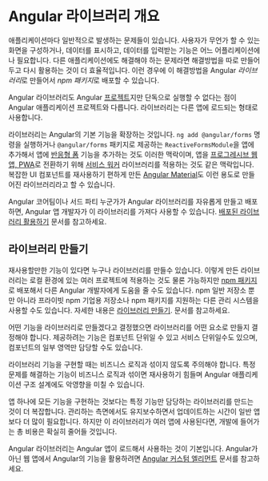 <!--
# Overview of Angular libraries
-->
# Angular 라이브러리 개요

<!--
Many applications need to solve the same general problems, such as presenting a unified user interface, presenting data, and allowing data entry.
Developers can create general solutions for particular domains that can be adapted for re-use in different apps.
Such a solution can be built as Angular *libraries* and these libraries can be published and shared as *npm packages*.

An Angular library is an Angular [project](guide/glossary#project) that differs from an app in that it cannot run on its own.
A library must be imported and used in an app.

Libraries extend Angular's base functionality. For example, to add [reactive forms](guide/reactive-forms) to an app, add the library package using `ng add @angular/forms`, then import the `ReactiveFormsModule` from the `@angular/forms` library in your application code.
Similarly, adding the [service worker](guide/service-worker-intro) library to an Angular application is one of the steps for turning an application into a [Progressive Web App](https://developers.google.com/web/progressive-web-apps/) (PWA).
[Angular Material](https://material.angular.io/) is an example of a large, general-purpose library that provides sophisticated, reusable, and adaptable UI components.

Any app developer can use these and other libraries that have been published as npm packages by the Angular team or by third parties. See [Using Published Libraries](guide/using-libraries).
-->
애플리케이션마다 일반적으로 발생하는 문제들이 있습니다.
사용자가 무언가 할 수 있는 화면을 구성하거나, 데이터를 표시하고, 데이터를 입력받는 기능은 어느 어플리케이션에나 필요합니다.
다른 애플리케이션에도 해결해야 하는 문제라면 해결방법을 따로 만들어 두고 다시 활용하는 것이 더 효율적입니다.
이런 경우에 이 해결방법을 Angular *라이브러리*로 만들어서 *npm 패키지*로 배포할 수 있습니다.

Angular 라이브러리도 Angular [프로젝트](guide/glossary#project)지만 단독으로 실행할 수 없다는 점이 Angular 애플리케이션 프로젝트와 다릅니다.
라이브러리는 다른 앱에 로드되는 형태로 사용합니다.

라이브러리는 Angular의 기본 기능을 확장하는 것입니다.
`ng add @angular/forms` 명령을 실행하거나 `@angular/forms` 패키지로 제공하는 `ReactiveFormsModule`을 앱에 추가해서 앱에 [반응형 폼](guide/reactive-forms) 기능을 추가하는 것도 이러한 맥락이며, 앱을 [프로그레시브 웹 앱, PWA](https://developers.google.com/web/progressive-web-apps/)로 전환하기 위해 [서비스 워커](guide/service-worker-intro) 라이브러리를 적용하는 것도 같은 맥락입니다.
복잡한 UI 컴포넌트를 재사용하기 편하게 만든 [Angular Material](https://material.angular.io/)도 이런 용도로 만들어진 라이브러리라고 할 수 있습니다.

Angular 코어팀이나 서드 파티 누군가가 Angular 라이브러리를 자유롭게 만들고 배포하면, Angular 앱 개발자가 이 라이브러리를 가져다 사용할 수 있습니다. [배포된 라이브러리 활용하기](guide/using-libraries) 문서를 참고하세요.


<!--
## Creating libraries
-->
## 라이브러리 만들기

<!--
If you have developed functionality that is suitable for reuse, you can create your own libraries.
These libraries can be used locally in your workspace, or you can publish them as [npm packages](guide/npm-packages) to share with other projects or other Angular developers.
These packages can be published to the npm registry, a private npm Enterprise registry, or a private package management system that supports npm packages.
See [Creating Libraries](guide/creating-libraries).

Whether you decide to package functionality as a library is an architectural decision, similar to deciding whether a piece of functionality is a component or a service, or deciding on the scope of a component.

Packaging functionality as a library forces the artifacts in the library to be decoupled from the application's business logic.
This can help to avoid various bad practices or architecture mistakes that can make it difficult to decouple and reuse code in the future.

Putting code into a separate library is more complex than simply putting everything in one app.
It requires more of an investment in time and thought for managing, maintaining, and updating the library.
This complexity can pay off, however, when the library is being used in multiple apps.
-->
재사용할만한 기능이 있다면 누구나 라이브러리를 만들수 있습니다.
이렇게 만든 라이브러리는 로컬 환경에 있는 여러 프로젝트에 적용하는 것도 물론 가능하지만 [npm 패키지](guide/npm-packages)로 배포해서 다른 Angular 개발자에게 도움을 줄 수도 있습니다.
npm 일반 저장소 뿐만 아니라 프라이빗 npm 기업용 저장소나 npm 패키지를 지원하는 다른 관리 시스템을 사용할 수도 있습니다.
자세한 내용은 [라이브러리 만들기](guide/creating-libraries). 문서를 참고하세요.

어떤 기능을 라이브러리로 만들겠다고 결정했으면 라이브러리를 어떤 요소로 만들지 결정해야 합니다.
제공하려는 기능은 컴포넌트 단위일 수 있고 서비스 단위일수도 있으며, 컴포넌트의 일부 영역만 담당할 수도 있습니다.

라이브러리 기능을 구현할 때는 비즈니스 로직과 섞이지 않도록 주의해야 합니다.
특정 문제를 해결하는 기능이 비즈니스 로직과 섞이면 재사용하기 힘들며 Angular 애플리케이션 구조 설계에도 악영향을 미칠 수 있습니다.

앱 하나에 모든 기능을 구현하는 것보다는 특정 기능만 담당하는 라이브러리를 만드는 것이 더 복잡합니다.
관리하는 측면에서도 유지보수하면서 업데이트하는 시간이 일반 앱보다 더 많이 필요합니다.
하지만 이 라이브러리가 여러 앱에 사용된다면, 개발에 들어가는 총 비용은 확실히 줄어들 것입니다.


<div class="alert is-helpful">

<!--
Note that libraries are intended to be used by Angular apps.
To add Angular functionality to non-Angular web apps, you can use [Angular custom elements](guide/elements).
-->
Angular 라이브러리는 Angular 앱이 로드해서 사용하는 것이 기본입니다.
Angular가 아닌 웹 앱에서 Angular의 기능을 활용하려면 [Angular 커스텀 엘리먼트](guide/elements) 문서를 참고하세요.

</div>
